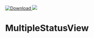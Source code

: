 [ ![Download](https://api.bintray.com/packages/leftyan/maven/multiple-lib/images/download.svg) ](https://bintray.com/leftyan/maven/multiple-lib/_latestVersion)
<a href='https://bintray.com/leftyan/maven/multiple-lib?source=watch' alt='Get automatic notifications about new "multiple-lib" versions'><img src='https://www.bintray.com/docs/images/bintray_badge_color.png'></a>
# MultipleStatusView


